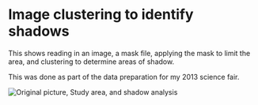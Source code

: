 Image clustering to identify shadows
============

This shows reading in an image, a mask file, applying the mask to limit the area, and clustering to determine areas of shadow.

This was done as part of the data preparation for my 2013 science fair.

![Original picture, Study area, and shadow analysis](myplot.png "stages of analysis")


